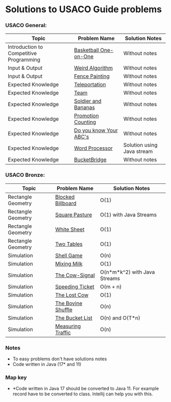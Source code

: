 # Solutions to USACO Guide problems


### USACO General:
| Topic                                   | Problem Name                       | Solution Notes             |
|-----------------------------------------|------------------------------------|----------------------------|
| Introduction to Competitive Programming | [Basketball One-on-One][BaskOoO]   | Without notes              |
| Input & Output                          | [Weird Algorithm][WeiAlg]          | Without notes              |
| Input & Output                          | [Fence Painting][FenceP]           | Without notes              |
| Expected Knowledge                      | [Teleportation][Telep]             | Without notes              |
| Expected Knowledge                      | [Team][TeamEx]                     | Without notes              |
| Expected Knowledge                      | [Soldier and Bananas][SoldierAB]   | Without notes              |
| Expected Knowledge                      | [Promotion Counting][PromC]        | Without notes              |
| Expected Knowledge                      | [Do you know Your ABC's][DoYKYABC] | Without notes              |
| Expected Knowledge                      | [Word Processor][WordPro]          | Solution using Java stream |
| Expected Knowledge                      | [BucketBridge][BucketB]            | Without notes              |

[BaskOoO]: src/general/BasketBallOneOnOne.java
[WeiAlg]: src/general/WeirdAlgorithm.java
[FenceP]: src/general/FencePainting.java
[FenceP]: src/general/FencePainting.java
[Telep]: src/general/Teleportation.java
[TeamEx]: src/general/Team.java
[SoldierAB]: src/general/SoldierAndBananas.java
[PromC]: src/general/PromotionCounting.java
[DoYKYABC]: src/general/DoYouKnowYourABCs.java
[WordPro]: src/general/WordProcessor.java
[BucketB]: src/general/BucketBridge.java

### USACO Bronze:
| Topic              | Problem Name                           | Solution Notes                 |
|--------------------|----------------------------------------|--------------------------------|
| Rectangle Geometry | [Blocked Billboard][BlockedB]          | O(1)                           |
| Rectangle Geometry | [Square Pasture][SquarePas]            | O(1) with Java Streams         |
| Rectangle Geometry | [White Sheet][WhiteSheet]              | O(1)                           |
| Rectangle Geometry | [Two Tables][TwoTables]                | O(1)                           |
 | Simulation         | [Shell Game][ShellGame]                | O(n)                           |
| Simulation         | [Mixing Milk][MixingMilk]              | O(1)                           |
| Simulation         | [The Cow-Signal][TheCowSignal]         | O(n\*m\*k^2) with Java Streams |
| Simulation         | [Speeding Ticket][SpeedingTicket]      | O(m + n)                       |
| Simulation         | [The Lost Cow][TheLostCow]             | O(1)                           |
| Simulation         | [The Bovine Shuffle][TheBovineShuffle] | O(n)                           |
| Simulation         | [The Bucket List][TheBucketList]       | O(n) and O(T*n)                |
| Simulation         | [Measuring Traffic][MeasuringTraffic]  | O(n)                           |

[BlockedB]: src/bronze/BlockedBillboard.java
[SquarePas]: src/bronze/SquarePasture.java
[WhiteSheet]: src/bronze/WhiteSheet.java
[TwoTables]: src/bronze/TwoTables.java
[ShellGame]: src/bronze/ShellGame.java
[MixingMilk]:src/bronze/MixingMilk.java
[TheCowSignal]:src/bronze/TheCowSignal.java
[SpeedingTicket]:src/bronze/SpeedingTicket.java
[TheLostCow]:src/bronze/TheLostCow.java
[TheBovineShuffle]:src/bronze/TheBovineShuffle.java
[TheBucketList]:src/bronze/TheBucketList.java
[MeasuringTraffic]:src/bronze/MeasuringTraffic.java

### Notes
* To easy problems don't have solutions notes
*  Code written in Java (17* and 11)
### Map key
* \*Code written in Java 17 should be converted to Java 11. For example record have to be converted to class. Intellij can help you with this.
